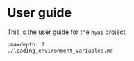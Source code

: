 # User guide

This is the user guide for the `hyui` project.

```{toctree}
:maxdepth: 2
./loading_environment_variables.md
```
